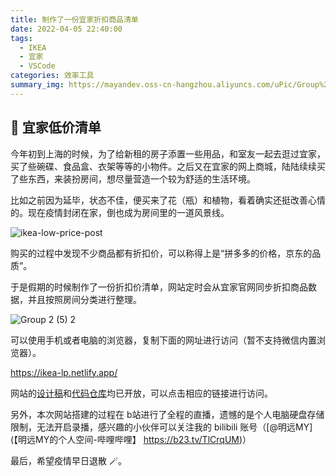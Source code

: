 ```yaml
---
title: 制作了一份宜家折扣商品清单
date: 2022-04-05 22:40:00
tags: 
  - IKEA
  - 宜家
  - VSCode
categories: 效率工具
summary_img: https://mayandev.oss-cn-hangzhou.aliyuncs.com/uPic/Group%202%20(5)%202.png
---
```


## 🧾 宜家低价清单

今年初到上海的时候，为了给新租的房子添置一些用品，和室友一起去逛过宜家，买了些碗碟、食品盒、衣架等等的小物件。之后又在宜家的网上商城，陆陆续续买了些东西，来装扮房间，想尽量营造一个较为舒适的生活环境。

比如之前因为延毕，状态不佳，便买来了花（瓶）和植物，看着确实还挺改善心情的。现在疫情封闭在家，倒也成为房间里的一道风景线。

![ikea-low-price-post](https://mayandev.oss-cn-hangzhou.aliyuncs.com/uPic/ikea-low-price-post.png)

购买的过程中发现不少商品都有折扣价，可以称得上是“拼多多的价格，京东的品质”。

于是假期的时候制作了一份折扣价清单，网站定时会从宜家官网同步折扣商品数据，并且按照房间分类进行整理。

![Group 2 (5) 2](https://mayandev.oss-cn-hangzhou.aliyuncs.com/uPic/Group%202%20(5)%202.png)

可以使用手机或者电脑的浏览器，复制下面的网址进行访问（暂不支持微信内置浏览器）。

https://ikea-lp.netlify.app/

网站的[设计稿](https://www.figma.com/file/h4Hk102P1yG8ledPaEcp7Y/IKEA-Low-Price)和[代码仓库](https://github.com/Mayandev/ikea-low-price)均已开放，可以点击相应的链接进行访问。

另外，本次网站搭建的过程在 b站进行了全程的直播，遗憾的是个人电脑硬盘存储限制，无法开启录播，感兴趣的小伙伴可以关注我的 bilibili 账号（[@明远MY](【明远MY的个人空间-哔哩哔哩】 https://b23.tv/TlCrqUM)）

最后，希望疫情早日退散 🪄。